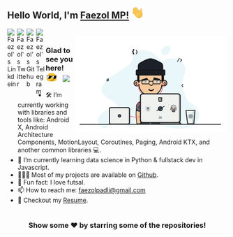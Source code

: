 ## Hello World, I'm [Faezol MP!](https://faizul14.github.io/) <img src="https://github.com/faizul14/faizul14/blob/main/aset/hello.gif" width="30px"></h2>

<a href="https://www.linkedin.com/in/faezol-padli-39a4781b6/" target="_blank">
  <img align="left" alt="Faezol's Linkdein" width="22px" src="https://cdn.jsdelivr.net/npm/simple-icons@v3/icons/linkedin.svg" />
</a>
<a href="https://twitter.com/Padlikt" target="_blank">
  <img align="left" alt="Faezol's Twitter" width="22px" src="https://cdn.jsdelivr.net/npm/simple-icons@v3/icons/twitter.svg" />
</a>
<a href="https://github.com/faizul14" target="_blank">
  <img align="left" alt="Faezol's Github" width="22px" src="https://cdn.jsdelivr.net/npm/simple-icons@v3/icons/github.svg" />
</a>
<a href="https://t.me/FaezolMP" target="_blank">
  <img align="left" alt="Faezol's Telegram" width="22px" src="https://cdn.jsdelivr.net/npm/simple-icons@v3/icons/telegram.svg" />
</a>
<br />

<img align="right" width="350" src="https://github.com/faizul14/faizul14/blob/main/aset/dev.gif" />

### Glad to see you here! <img src="https://github.com/faizul14/faizul14/blob/main/aset/emoji.gif" width="27px"> &nbsp; ![](https://visitor-badge.glitch.me/badge?page_id=ericktijerou.ericktijerou&style=flat-square&color=0088cc)

- 🛠 I’m currently working with libraries and tools like: Android X, Android Architecture Components, MotionLayout, Coroutines, Paging, Android KTX, and another common libraries 💻.
- 🚀 I’m currently learning data science in Python & fullstack dev in Javascript.
- 👨🏻‍💻 Most of my projects are available on [Github](https://github.com/faizul14).
- 👾 Fun fact: I love futsal.
- 📫 How to reach me: faezolpadli@gmail.com
- 📝 Checkout my [Resume]().

#

<div align="center">

### Show some ❤️ by starring some of the repositories!

</div>
